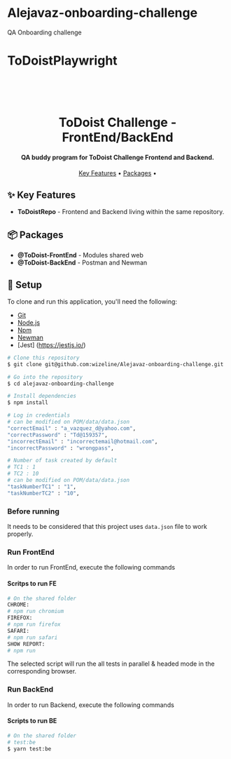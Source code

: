 # Alejavaz-onboarding-challenge
QA Onboarding challenge

# ToDoistPlaywright

<h1 align="center">
  <br>
 
  <br>
  ToDoist Challenge - FrontEnd/BackEnd
  <br>
</h1>

<h4 align="center">QA buddy program for ToDoist Challenge Frontend and Backend.</h4>

<p align="center">
  <a href="#sparkles-key-features">Key Features</a> •
  <a href="#package-packages">Packages</a> •
  
</p>

## :sparkles: Key Features

* **ToDoistRepo** - Frontend and Backend living within the same repository.

## :package: Packages

- **@ToDoist-FrontEnd** - Modules shared web
- **@ToDoist-BackEnd** - Postman and Newman 

## :blue_book: Setup

To clone and run this application, you'll need the following:
- [Git](https://git-scm.com) 
- [Node.js](https://nodejs.org/en/download/)
- [Npm](https://www.npmjs.com/)
- [Newman](https://www.npmjs.com/package/newman)
- [Jest] (https://jestjs.io/)

```bash
# Clone this repository
$ git clone git@github.com:wizeline/Alejavaz-onboarding-challenge.git

# Go into the repository
$ cd alejavaz-onboarding-challenge

# Install dependencies
$ npm install

# Log in credentials 
# can be modified on POM/data/data.json
"correctEmail" : "a_vazquez_d@yahoo.com",
"correctPassword" : "Td@159357",
"incorrectEmail" : "incorrectemail@hotmail.com",
"incorrectPassword" : "wrongpass",

# Number of task created by default 
# TC1 : 1
# TC2 : 10
# can be modified on POM/data/data.json
"taskNumberTC1" : "1",
"taskNumberTC2" : "10",

```
### Before running 
It needs to be considered that this project uses `data.json` file to work properly.

### Run FrontEnd 
In order to run FrontEnd, execute the following commands 

#### Scritps to run FE
```bash
# On the shared folder
CHROME:
# npm run chromium
FIREFOX:
# npm run firefox
SAFARI:
# npm run safari
SHOW REPORT:
# npm run
```
The selected script will run the all tests in parallel & headed mode in the corresponding browser.

### Run BackEnd
In order to run Backend, execute the following commands 

#### Scripts to run BE
```bash
# On the shared folder
# test:be
$ yarn test:be
```
